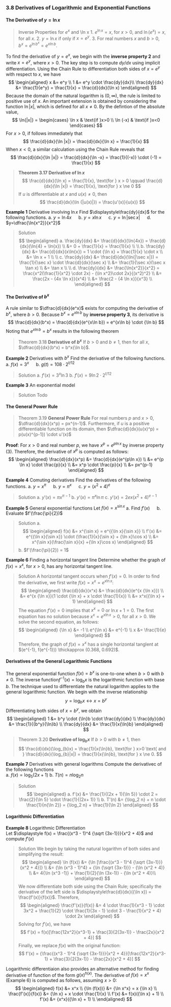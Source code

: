 ### 3.8 Derivatives of Logarithmic and Exponential Functions

#### The Derivative of $y=\ln x$
> Inverse Properties for $e^x$ and \ln x
1\. $e^{\ln x} = x$, for $x > 0$, and $\ln (e^x) = x$, for all $x$.
2\. $y = \ln x$ if only if $x = e^y$.
3\. For real numbers $x$ and $b > 0$, $b^x = e^{\ln b^x} = e^{x\ln b}$.

To find the derivative of $y=e^x$, we begin with the **inverse property 2** and write $x=e^y$, where $x > 0$. The key step is to compute $dy/dx$ using implicit differentiation. Using the Chain Rule to differentiation both sides of $x=e^y$ with respect to $x$, we have
$$
\begin{aligned}
x &= e^y \\
1 &= e^y \cdot \frac{dy}{dx}\\
\frac{dy}{dx} &= \frac{1}{e^y} = \frac{1}{x} = \frac{d}{dx}(\ln x)
\end{aligned}
$$
Because the domain of the natural logarithm is $(0, \infty)$, the rule is limited to positive use of $x$.
An important extension is obtained by considering the function $\ln{|x|}$, which is defined for all $x \ne 0$. By the defintion of the absolute value,
$$
\ln{|x|} = \begin{cases}
\ln x & \text{if }x>0 \\
\ln (-x) & \text{if }x<0
\end{cases}
$$
For $x>0$, if follows immediately that
$$
\frac{d}{dx}{\ln |x|} = \frac{d}{dx}{\ln x} = \frac{1}{x}
$$
When $x<0$, a similar calculation using the Chain Rule reveals that
$$
\frac{d}{dx}{\ln |x|} = \frac{d}{dx}{\ln -x} = \frac{1}{(-x)} \cdot (-1) = \frac{1}{x}
$$

>**Theorem 3.17 Derivative of $\ln x$**
$$
\frac{d}{dx}(\ln x) = \frac{1}{x}, \text{for } x > 0 \qquad
\frac{d}{dx}(\ln |x|) = \frac{1}{x}, \text{for } x \ne 0
$$
If $u$ is differentiable at $x$ and $u(x) \ne 0$, then
$$
\frac{d}{dx}(\ln {|u(x)|}) = \frac{u'(x)}{u(x)}
$$

**Example 1** Derivative involving $\ln x$
Find $\displaystyle\frac{dy}{dx}$ for the following functions.
a. $y=\ln{4x}$ &emsp; b. $y=x\ln{x}$ &emsp; c. $y=\ln{|\sec x|}$ &emsp; d. $y=\dfrac{\ln{x^2}}{x^2}$
>Solution
$$
\begin{aligned}
a. \frac{dy}{dx} &= \frac{d}{dx}(\ln{4x}) = \frac{d}{dx}(\ln{4} + \ln{x}) \\
&= 0 + \frac{1}{x} = \frac{1}{x} \\
\\
b. \frac{dy}{dx} &= \frac{d}{dx}(x\ln{x}) = 1 \cdot {\ln x} + \frac{1}{x} \cdot x \\
&= \ln x + 1 \\
\\
c. \frac{dy}{dx} &= \frac{d}{dx}(\ln{|\sec x|}) = \frac{1}{\sec x} \cdot \frac{d}{dx}(\sec x) \\
&= \frac{1}{\sec x}(\sec x \tan x) \\
&= \tan x \\
\\
d. \frac{dy}{dx} &= \frac{\ln{x^2}}{x^2} = \frac{x^2(\frac{1}{x^2} \cdot 2x) - (\ln x^2)\cdot 2x}{(x^2)^2} \\
&= \frac{2x - {4x \ln x}}{x^4} \\
&= \frac{2 - {4 \ln x}}{x^3} \\
\end{aligned}
$$

#### The Derivative of $b^x$
A rule similar to $\dfrac{d}{dx}(e^x)$ exists for computing the derivative of $b^x$, where $b>0$. Because $b^x = e^{x\ln b}$ by **inverse property 3**, its derivative is
$$
\frac{d}{dx}(b^x) = \frac{d}{dx}(e^{x\ln b}) = e^{x\ln b} \cdot {\ln b}
$$
Noting that $e^{x\ln b} = b^x$ results in the following theorem

>Theorem 3.18 **Derivative of $b^x$**
If $b > 0$ and $b \ne 1$, then for all $x$, $\dfrac{d}{dx}(b^x) = b^x{\ln b}$.

**Example 2** Derivatives with $b^x$
Find the derivative of the following functions.
a. $f(x) = 3^x$ &emsp; b. $g(t) = 108 \cdot 2^{t/12}$
>Solution
a. $f'(x) = 3^x{\ln 3}$
b. $f'(x) = 9{\ln 2}\cdot 2^{t/12}$

**Example 3** An exponential model
>Solution
Todo

#### The General Power Rule

>Theorem 3.19 **General Power Rule**
For real numbers $p$ and $x > 0$, $\dfrac{d}{dx}(x^p) = px^{n-1}$.
Furthermore, if $u$ is a positive differentiable function on its domain, then $\dfrac{d}{dx}(u(x)^p) = p(u(x)^{p-1}) \cdot u'(x)$

**Proof**: For $x>0$ and real number $p$, we have $x^p = e^{p\ln x}$ by inverse property (3). Therefore, the derivative of $x^p$ is computed as follows:
$$
\begin{aligned}
\frac{d}{dx}(x^p) &= \frac{d}{dx}(e^{p\ln x}) \\
&= e^{p \ln x} \cdot \frac{p}{x} \\
&= x^p \cdot \frac{p}{x} \\
&= px^{p-1}
\end{aligned}
$$

**Example 4** Comuting derivatives
Find the derivatives of the following functions.
a. $y=x^{\pi}$ &emsp; b. $y={\pi}^x$ &emsp; c. $y=(x^2 + 4)^e$
>Solution
a. $y'(x) = {\pi}x^{\pi -1}$
b. $y'(x) = {\pi}^x {\ln \pi}$
c. $y'(x) = 2ex(x^2 + 4)^{e-1}$

**Example 5** General exponential functions
Let $f(x) = x^{\sin x}$
a. Find $f'(x)$ &emsp; b. Evaluate $f'(\frac{\pi}{2})$
>Solution
a.
$$
\begin{aligned}
f(x) &= x^{\sin x} = e^{{\ln x}{\sin x}} \\
f'(x) &= e^{{\ln x}{\sin x}} \cdot (\frac{1}{x}{\sin x} + {\ln x}\cos x) \\
&= x^{\sin x}(\frac{\sin x}{x} +{\ln x}\cos x)
\end{aligned}
$$
b. $f'(\frac{\pi}{2}) = 1$

**Example 6** Finding a horizontal tangent line
Determine whether the graph of $f(x) = x^x$, for $x>0$, has any horizontal tangent line.
>Solution
A horizontal tangent occurs when $f'(x) = 0$. In order to find the derivative, we first write $f(x) = x^x = e^{x {\ln x}}$:
$$
\begin{aligned}
\frac{d}{dx}(x^x) &= \frac{d}{dx}(e^{x {\ln x}}) \\
&= e^{x {\ln x}}(1 \cdot {\ln x} + x \cdot \frac{1}{x}) \\
&= x^x({\ln x} + 1)
\end{aligned}
$$
The equation $f'(x) = 0$ implies that $x^x = 0$ or ${\ln x} + 1 = 0$. The first equation has no solution because $x^x = e^{x {\ln x}} > 0$, for all $x>0$. We solve the second equation, as follows:
$$
\begin{aligned}
{\ln x} &= -1 \\
e^{\ln x} &= e^{-1} \\
x &= \frac{1}{e}
\end{aligned}
$$
Therefore, the graph of $f(x) = x^x$ has a single horizontal tanglent at $(e^{-1}, f(e^{-1})) \thickapprox (0.368, 0.692)$.

#### Derivatives of the General Logarithmic Functions
The general exponential function $f(x) = b^x$ is one-to-one when $b>0$ with $b \ne 0$. The inverse function$f^{-1}(x) = {\log_b}x$ is the logarithmic function with base $b$. The technique used to differentiate the natural logarithm applies to the general logarithmic function. We begin with the inverse relationship
$$
y = \log_{b}x \leftrightarrow x = b^y
$$
Differentiating both sides of $x = b^y$, we obtain
$$
\begin{aligned}
1 &= b^y \cdot {\ln}b \cdot \frac{dy}{dx} \\
\frac{dy}{dx} &= \frac{1}{{b^y}{\ln}b} \\
\frac{dy}{dx} &= \frac{1}{x{\ln}b}
\end{aligned}
$$

> Theorem 3.20 **Derivative of $\log_{b}x$**
If $b>0$ with $b \ne 1$, then
$$
\frac{d}{dx}(\log_{b}x) = \frac{1}{x{\ln}b}, \text{for } x>0 \text{  and } \frac{d}{dx}(\log_{b}|x|) = \frac{1}{x{\ln}b}, \text{for } x \ne 0.
$$

**Example 7** Derivatives with general logarithms
Compute the derivativec of the following functions <br>
a. $f(x) = \log_{5}(2x+1)$
b. $T(n) = n{\log_{2}n}$
>Solution
$$
\begin{aligned}
a. f'(x) &= \frac{1}{(2x + 1){\ln 5}} \cdot 2 = \frac{2}{\ln 5} \cdot \frac{1}{(2x+ 1)} \\
b. T'(n) &= {\log_2 n} + n \cdot \frac{1}{n{\ln 2}} = {\log_2 n} + \frac{1}{\ln 2}
\end{aligned}
$$

#### Logarithmic Differentiation

**Example 8** Logarithmic Differentiation <br>
Let $\displaystyle f(x) = \frac{(x^3 - 1)^4 {\sqrt {3x-1}}}{x^2 + 4}$ and compute $f'(x)$
>Solution
We begin by taking the natural logarithm of both sides and simplifying the result:
$$
\begin{aligned}
\ln (f(x)) &= {\ln [\frac{(x^3 - 1)^4 {\sqrt {3x-1}}}{x^2 + 4}]} \\
&= {\ln (x^3 - 1)^4} + {\ln {\sqrt {3x-1}}} - {\ln (x^2 + 4)} \\
&= 4{\ln (x^3 -1)} + \frac{1}{2}{\ln (3x-1)} - {\ln (x^2 + 4)}\\
\end{aligned}
$$
We now differentiate both side using the Chain Rule; specifically the derivative of the left side is $\displaystyle\frac{d}{dx}({\ln x}) = \frac{f'(x)}{f(x)}$. Therefore,
$$
\begin{aligned}
\frac{f'(x)}{f(x)} &= 4 \cdot \frac{1}{x^3 - 1} \cdot 3x^2 + \frac{1}{2} \cdot \frac{1}{3x - 1} \cdot 3 - \frac{1}{x^2 + 4} \cdot 2x
\end{aligned}
$$
Solving for $f'(x)$, we have
$$
f'(x) = f(x)[\frac{12x^2}{x^3-1} + \frac{3}{2(3x-1)} - \frac{2x}{x^2 + 4}]
$$
Finally, we replace $f(x)$ with the original function:
$$
f'(x) = {\frac{(x^3 - 1)^4 {\sqrt {3x-1}}}{x^2 + 4}}[\frac{12x^2}{x^3-1} + \frac{3}{2(3x-1)} - \frac{2x}{x^2 + 4}]
$$

Logarithmic differentiaion also provides an alternative method for finding derivative of function of the form $g(x)^{h(x)}$. The derivative of $f(x) = x^x$ (Example 6) is computed as follows, assuming $x>0$:
$$
\begin{aligned}
f(x) &= x^x \\
{\ln (f(x))} &= {\ln x^x} = x {\ln x} \\
\frac{f'(x)}{f(x)} &= {\ln x} + x \cdot \frac{1}{x} \\
f'(x) &= f(x)({\ln x} + 1) \\
f'(x) &= {x^x}({\ln x} + 1) \\
\end{aligned}
$$
